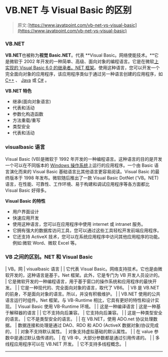 # VB.NET 与 Visual Basic 的区别

> 原文:[https://www.javatpoint.com/vb-net-vs-visual-basic](https://www.javatpoint.com/vb-net-vs-visual-basic)

### VB.NET

**VB.NET**也被称为**视觉 Basic.NET**。代表 **Visual Basic。网络使能技术。**它是微软于 2002 年开发的一种简单、高级、面向对象的编程语言。它是在微软[上实现的 Visual Basic 6.0 的继承者。NET 框架](https://www.javatpoint.com/net-framework)。使用这种语言，您可以开发一个完全面向对象的应用程序，该应用程序类似于通过另一种语言创建的应用程序，如 [C++](https://www.javatpoint.com/cpp-tutorial) 、 [Java](https://www.javatpoint.com/java-tutorial) 或 [C#](:https://www.javatpoint.com/c-sharp-tutorial) 。

**VB.NET 特色**

*   继承(面向对象语言)
*   代表和活动
*   参数化构造函数
*   方法重载/重写
*   类型安全
*   代表和活动

### visualbasic 语言

Visual Basic (VB)是微软于 1992 年开发的一种编程语言。这种语言的目的是开发一个可以在不同版本的 [Windows 操作系统](https://www.javatpoint.com/windows)上运行的应用程序。一个由 Basic 语言演化而来的 Visual Basic 基础语言比其他语言更容易阅读。Visual Basic 的最终版本于 1998 年发布。微软随后推出了一款 Visual Basic DotNet ('VB。NET)语言，在性能、可靠性、工作环境、易于构建和调试应用程序等各方面都比 Visual Basic 好得多。

**Visual Basic 的特性**

*   用户界面设计
*   快速应用开发
*   使用这种语言，您可以在应用程序中使用 internet 或 intranet 服务。
*   它拥有强大的数据库访问工具，您可以通过这些工具轻松开发前端应用程序。
*   它还支持 ActiveX 技术，您可以在系统应用程序中访问其他应用程序的功能。例如:微软 Word、微软 Excel 等。

### VB 之间的区别。NET 和 Visual Basic

| VB。网 | visualbasic 语言 |
| 它代表 Visual Basic。网络支持技术。它也是由微软开发的，这种语言是基于。Net 框架。此外，它是专门为 VB 开发人员设计的。 | 它是微软开发的一种编程语言，用于基于窗口的操作系统和应用程序的最快开发。 |
| 它是一种现代的、完全面向对象的语言，取代了 VB6。 | VB 是 VB.NET 的前身，不是面向对象的语言。所以，并没有积极维护。 |
| VB.NET 使用的公共语言运行时组件。Net 框架。与 VB-Runtime 相比，它具有更好的特性和设计实现。 | Visual Basic 使用 VB-Runtime 环境。 |
| 这是一种编译语言 | 这是一种基于解释器的语言 |
| 它不支持向后兼容。 | 它支持向后兼容。 |
| 这是一种类型安全的语言。 | 它不是类型安全的语言。 |
| 在 VB.NET，使用 ADO.net 协议处理数据。 | 数据连接和处理是通过 DAO、RDO 和 ADO (ActiveX 数据对象)协议完成的， |
| 对象不支持默认属性。 | 对象支持虚拟基础的默认属性。 |
| 在 value 参数中是通过默认值传递的。 | 在 VB 中，大部分参数都是通过引用传递的。 |
| 多线程应用程序可以在 VB.NET 开发。 | 它不支持多线程概念。 |

* * *